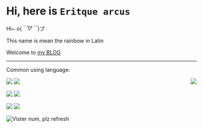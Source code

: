 # Hi, here is `Eritque arcus`

Hi~ o(*￣▽￣*)ブ

This name is mean the rainbow in Latin

Welcome to [my BLOG](https://blog.csdn.net/qq_40832960)

---

Common using language:

<a href="https://github.com/anuraghazra/github-readme-stats"><img align="right" src="https://github-readme-stats.vercel.app/api?theme=vue&include_all_commits=true&username=Nambers&show_icons=true&hide_border=true"></a>

![](https://img.shields.io/badge/-Python-blue?style=flat-square&logo=Python&logoColor=fff)
![](https://img.shields.io/badge/-Html5-red?style=flat-square&logo=Html5&logoColor=fff)

![](https://img.shields.io/badge/-Kotlin-orange?style=flat-square&logo=Kotlin&logoColor=fff)
![](https://img.shields.io/badge/-Java-ab7221?style=flat-square&logo=Java&logoColor=fff)

![](https://img.shields.io/badge/-C++-darkblue?style=flat-square&logo=C%2B%2B&logoColor=fff)
![](https://img.shields.io/badge/-Unity-black?style=flat-square&logo=Unity&logoColor=fff)

![[Vister num, plz refresh](https://www.google.com/search?q=YOU+GET+THE+EXTRA+SCREEN&oq=YOU+GET+THE+EXTRA+SCREEN)](https://visitor-badge.glitch.me/badge?page_id=Nambers.Nambers.readme)
<!--[![Top Langs](https://github-readme-stats.vercel.app/api/top-langs/?username=Nambers)](https://github.com/anuraghazra/github-readme-stats)-->
